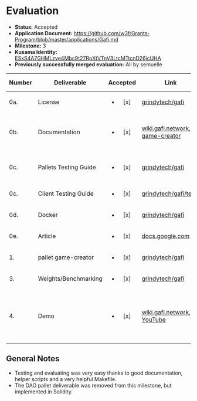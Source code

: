 # Evaluation

- **Status:** Accepted
- **Application Document:** https://github.com/w3f/Grants-Program/blob/master/applications/Gafi.md
- **Milestone:** 3
- **Kusama Identity:** [ESxS4A7GHMLzve4Mbc9t27RpXtVTnV3LtcMTtcnD26jcUHA](https://polkascan.io/pre/kusama/account/ESxS4A7GHMLzve4Mbc9t27RpXtVTnV3LtcMTtcnD26jcUHA)
- **Previously successfully merged evaluation:** All by semuelle

| Number | Deliverable           |        Accepted        | Link                                                                                                                                                                             | Evaluation Notes                                                                       |
| ------ | --------------------- | :--------------------: | -------------------------------------------------------------------------------------------------------------------------------------------------------------------------------- | -------------------------------------------------------------------------------------- |
| 0a.    | License               | <ul><li>[x] </li></ul> | [grindytech/gafi](https://github.com/grindytech/gafi/blob/264f0fc0747ab488ba37705787579a85f529842f/LICENSE-APACHE2)                                                              | Apache 2.0                                                                             |
| 0b.    | Documentation         | <ul><li>[x] </li></ul> | [wiki.gafi.network](https://wiki.gafi.network/), [game-creator](https://github.com/grindytech/gafi/blob/7468fffe75eb79b1ebcda1e62b241ee1118dc0b0/pallets/game-creator/README.md) | General wiki, pallet READMEs and inline documentation.                                 |
| 0c.    | Pallets Testing Guide | <ul><li>[x] </li></ul> | [grindytech/gafi](https://github.com/grindytech/gafi/blob/7468fffe75eb79b1ebcda1e62b241ee1118dc0b0/README.md#test)                                                               | Makefile for unit tests, among other things.                                           |
| 0c.    | Client Testing Guide  | <ul><li>[x] </li></ul> | [grindytech/gafi/tests](https://github.com/grindytech/gafi/blob/7468fffe75eb79b1ebcda1e62b241ee1118dc0b0/tests/README.md)                                                        | —                                                                                      |
| 0d.    | Docker                | <ul><li>[x] </li></ul> | [grindytech/gafi](https://github.com/grindytech/gafi/blob/7468fffe75eb79b1ebcda1e62b241ee1118dc0b0/README.md#run-in-docker)                                                      | —                                                                                      |
| 0e.    | Article               | <ul><li>[x] </li></ul> | [docs.google.com](https://docs.google.com/document/d/1pIV22jNlyyOXzrAOAorNqAyGIshQA3kt_XP9xQyTOdA/edit?usp=sharing)                                                              | Added on request                                                                       |
| 1.     | pallet game-creator   | <ul><li>[x] </li></ul> | [grindytech/gafi](https://github.com/grindytech/gafi/tree/7468fffe75eb79b1ebcda1e62b241ee1118dc0b0/pallets/game-creator)                                                         | —                                                                                      |
| 3.     | Weights/Benchmarking  | <ul><li>[x] </li></ul> | [grindytech/gafi](https://github.com/grindytech/gafi/blob/7468fffe75eb79b1ebcda1e62b241ee1118dc0b0/README.md#benchmarking)                                                       | —                                                                                      |
| 4.     | Demo                  | <ul><li>[x] </li></ul> | [wiki.gafi.network](https://wiki.gafi.network/how-to-guides/how-to-claim-developer-onchain-reward), [YouTube](https://www.youtube.com/watch?v=AtywQ9Mc_Ko)                       | Shows how to claim ownership of a contract and awarding of transaction fee percentages |

## General Notes

- Testing and evaluating was very easy thanks to good documentation, helper scripts and a very helpful Makefile.
- The DAO pallet deliverable was removed from this milestone, but implemented in Solidity.
